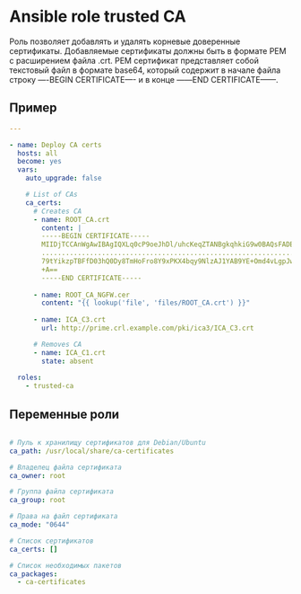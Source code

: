 # Ansible role trusted CA

Роль позволяет добавлять и удалять корневые доверенные сертификаты. Добавляемые сертификаты должны быть в формате PEM с расширением файла .crt. PEM сертификат представляет собой текстовый файл в формате base64, который содержит в начале файла строку —-BEGIN CERTIFICATE—- и в конце ——END CERTIFICATE——.

Пример
--------

```yaml
---

- name: Deploy CA certs
  hosts: all
  become: yes
  vars:
    auto_upgrade: false

    # List of CAs
    ca_certs:    
      # Creates CA
      - name: ROOT_CA.crt
        content: |
        -----BEGIN CERTIFICATE-----
        MIIDjTCCAnWgAwIBAgIQXLq0cP9oeJhDl/uhcKeqZTANBgkqhkiG9w0BAQsFADBY
        ................................................................
        79tYikzpTBFfD03hQ0Dy8TmHoFro8Y9xPKX4bqy9NlzAJ1YAB9YE+Omd4vLgpJwH
        +A==
        -----END CERTIFICATE-----
        
      - name: ROOT_CA_NGFW.cer
        content: "{{ lookup('file', 'files/ROOT_CA.crt') }}"
        
      - name: ICA_C3.crt
        url: http://prime.crl.example.com/pki/ica3/ICA_C3.crt

      # Removes CA
      - name: ICA_C1.crt
        state: absent
         
  roles:
    - trusted-ca
```

Переменные роли
--------------

```yaml

# Пуль к хранилищу сертификатов для Debian/Ubuntu
ca_path: /usr/local/share/ca-certificates

# Владелец файла сертификата
ca_owner: root

# Группа файла сертификата
ca_group: root

# Права на файл сертификата
ca_mode: "0644"

# Список сертификатов
ca_certs: []

# Список необходимых пакетов
ca_packages:
  - ca-certificates

```
